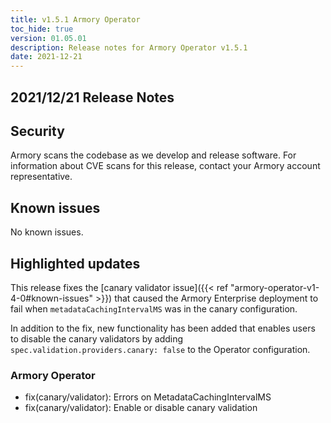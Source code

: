 ```yaml
---
title: v1.5.1 Armory Operator
toc_hide: true
version: 01.05.01
description: Release notes for Armory Operator v1.5.1
date: 2021-12-21
---
```


## 2021/12/21 Release Notes

## Security

Armory scans the codebase as we develop and release software. For information about CVE scans for this release, contact your Armory account representative.

## Known issues

No known issues.

## Highlighted updates

This release fixes the [canary validator issue]({{< ref "armory-operator-v1-4-0#known-issues" >}}) that caused the Armory Enterprise deployment to fail when  `metadataCachingIntervalMS` was in the canary configuration.

In addition to the fix, new functionality has been added that enables users to disable the canary validators by adding `spec.validation.providers.canary: false` to the Operator configuration.

### Armory Operator

* fix(canary/validator): Errors on MetadataCachingIntervalMS
* fix(canary/validator): Enable or disable canary validation
